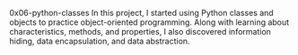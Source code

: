 0x06-python-classes
In this project, I started using Python classes and objects to practice object-oriented programming. Along with learning about characteristics, methods, and properties, I also discovered information hiding, data encapsulation, and data abstraction.
